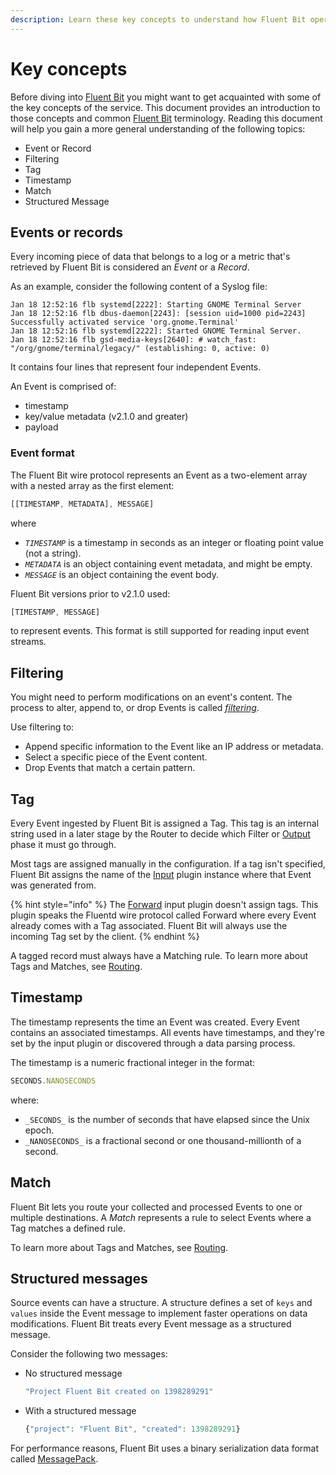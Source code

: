 ```yaml
---
description: Learn these key concepts to understand how Fluent Bit operates.
---
```


# Key concepts

Before diving into [Fluent Bit](https://fluentbit.io) you might want to get acquainted with some of the key concepts of the service. This document provides an introduction to those concepts and common [Fluent Bit](https://fluentbit.io) terminology. Reading this document will help you gain a more general understanding of the following topics:

- Event or Record
- Filtering
- Tag
- Timestamp
- Match
- Structured Message

## Events or records

Every incoming piece of data that belongs to a log or a metric that's retrieved by Fluent Bit is considered an _Event_ or a _Record_.

As an example, consider the following content of a Syslog file:

```text
Jan 18 12:52:16 flb systemd[2222]: Starting GNOME Terminal Server
Jan 18 12:52:16 flb dbus-daemon[2243]: [session uid=1000 pid=2243] Successfully activated service 'org.gnome.Terminal'
Jan 18 12:52:16 flb systemd[2222]: Started GNOME Terminal Server.
Jan 18 12:52:16 flb gsd-media-keys[2640]: # watch_fast: "/org/gnome/terminal/legacy/" (establishing: 0, active: 0)
```

It contains four lines that represent four independent Events.

An Event is comprised of:

- timestamp
- key/value metadata (v2.1.0 and greater)
- payload

### Event format

The Fluent Bit wire protocol represents an Event as a two-element array with a nested array as the first element:

```javascript copy
[[TIMESTAMP, METADATA], MESSAGE]
```

where

- _`TIMESTAMP`_ is a timestamp in seconds as an integer or floating point value (not a string).
- _`METADATA`_ is an object containing event metadata, and might be empty.
- _`MESSAGE`_ is an object containing the event body.

Fluent Bit versions prior to v2.1.0 used:

```javascript
[TIMESTAMP, MESSAGE]
```

to represent events. This format is still supported for reading input event streams.

## Filtering

You might need to perform modifications on an event's content. The process to alter, append to, or drop Events is called [_filtering_](../pipeline/filters.md).

Use filtering to:

- Append specific information to the Event like an IP address or metadata.
- Select a specific piece of the Event content.
- Drop Events that match a certain pattern.

## Tag

Every Event ingested by Fluent Bit is assigned a Tag. This tag is an internal string used in a later stage by the Router to decide which Filter or [Output](../pipeline/outputs.md) phase it must go through.

Most tags are assigned manually in the configuration. If a tag isn't specified, Fluent Bit assigns the name of the [Input](../pipeline/inputs.md) plugin instance where that Event was generated from.

{% hint style="info" %}
The [Forward](../pipeline/inputs/forward.md) input plugin doesn't assign tags. This plugin speaks the Fluentd wire protocol called Forward where every Event already comes with a Tag associated. Fluent Bit will always use the incoming Tag set by the client.
{% endhint %}

A tagged record must always have a Matching rule. To learn more about Tags and Matches, see [Routing](../pipeline/router.md).

## Timestamp

The timestamp represents the time an Event was created. Every Event contains an associated timestamps. All events have timestamps, and they're set by the input plugin or discovered through a data parsing process.

The timestamp is a numeric fractional integer in the format:

```javascript
SECONDS.NANOSECONDS
```

where:

- `_SECONDS_` is the number of seconds that have elapsed since the Unix epoch.
- `_NANOSECONDS_` is a fractional second or one thousand-millionth of a second.

## Match

Fluent Bit lets you route your collected and processed Events to one or multiple destinations. A _Match_ represents a rule to select Events where a Tag matches a defined rule.

To learn more about Tags and Matches, see [Routing](../pipeline/router.md).

## Structured messages

Source events can have a structure. A structure defines a set of `keys` and `values` inside the Event message to implement faster operations on data modifications. Fluent Bit treats every Event message as a structured message.

Consider the following two messages:

- No structured message

  ```javascript
  "Project Fluent Bit created on 1398289291"
  ```

- With a structured message

  ```javascript
  {"project": "Fluent Bit", "created": 1398289291}
  ```

For performance reasons, Fluent Bit uses a binary serialization data format called [MessagePack](https://msgpack.org/).
